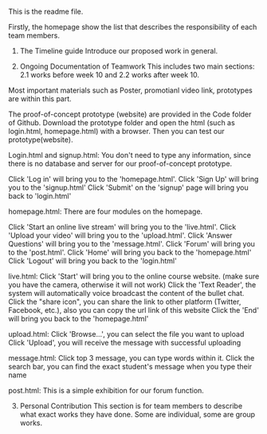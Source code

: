 This is the readme file.

Firstly, the homepage show the list that describes the responsibility of each team members.

1. The Timeline guide
   Introduce our proposed work in general.

2. Ongoing Documentation of Teamwork
   This includes two main sections: 2.1 works before week 10 and 2.2 works after week 10.

Most important materials such as Poster, promotianl video link, prototypes are within this part.

The proof-of-concept prototype (website) are provided in the Code folder of Github. Download the prototype folder and open the html (such as login.html, homepage.html) with a browser. Then you can test our prototype(website).

Login.html and signup.html: 
You don't need to type any information, since there is no database and server for our proof-of-concept prototype. 

Click 'Log in' will bring you to the 'homepage.html'. 
Click 'Sign Up' will bring you to the 'signup.html'
Click 'Submit' on the 'signup' page will bring you back to 'login.html' 

homepage.html:
There are four modules on the homepage.

Click 'Start an online live stream' will bring you to the 'live.html'. 
Click 'Upload your video' will bring you to the 'upload.html'. 
Click 'Answer Questions' will bring you to the 'message.html'. 
Click 'Forum' will bring you to the 'post.html'. 
Click 'Home' will bring you back to the 'homepage.html'
Click 'Logout' will bring you back to the 'login.html'

live.html:
Click 'Start' will bring you to the online course website. (make sure you have the camera, otherwise it will not work) 
Click the 'Text Reader', the system will automatically voice broadcast the content of the bullet chat.
Click the "share icon", you can share the link to other platform (Twitter, Facebook, etc.), also you can copy the url link of this website
Click the 'End' will bring you back to the 'homepage.html'


upload.html:
Click 'Browse...', you can select the file you want to upload
Click 'Upload', you will receive the message with successful uploading

message.html:
Click top 3 message, you can type words within it.
Click the search bar, you can find the exact student's message when you type their name 

post.html:
This is a simple exhibition for our forum function. 

3. Personal Contribution
   This section is for team members to describe what exact works they have done. Some are individual, some are group works.